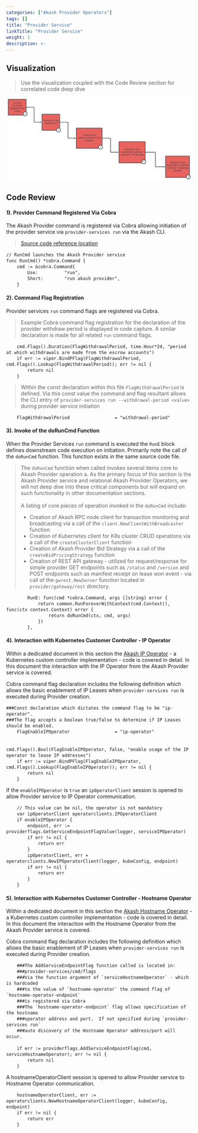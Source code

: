 ```yaml
---
categories: ["Akash Provider Operators"]
tags: []
title: "Provider Service"
linkTitle: "Provider Service"
weight: 1
description: >-
---
```


## Visualization

> Use the visualization coupled with the Code Review section for correlated code deep dive

![](../../../assets/akashProviderService.png)

## Code Review

#### 1). Provider Command Registered Via Cobra

The Akash Provider command is registered via Cobra allowing initiation of the provider service via `provider-services run` via the Akash CLI.

> [Source code reference location](https://github.com/akash-network/provider/blob/95458f90c22c3be343efa7402ba4ac72100e251c/cmd/provider-services/cmd/run.go)

```
// RunCmd launches the Akash Provider service
func RunCmd() *cobra.Command {
	cmd := &cobra.Command{
		Use:          "run",
		Short:        "run akash provider",
	}
```

#### 2). Command Flag Registration

Provider services `run` command flags are registered via Cobra.

> Example Cobra command flag registration for the declaration of the provider withdraw period is displayed in code capture. A similar declaration is made for all related `run` command flags.

```
	cmd.Flags().Duration(FlagWithdrawalPeriod, time.Hour*24, "period at which withdrawals are made from the escrow accounts")
	if err := viper.BindPFlag(FlagWithdrawalPeriod, cmd.Flags().Lookup(FlagWithdrawalPeriod)); err != nil {
		return nil
	}
```

> Within the const declaration within this file `FlagWithdrawalPeriod` is defined. Via this const value the command and flag resultant allows the CLI entry of `provider-services run --withdrawal-period <value>` during provider service initiation

```
	FlagWithdrawalPeriod                 = "withdrawal-period"
```

#### 3). Invoke of the doRunCmd Function

When the Provider Services `run` command is executed the `RunE` block defines downstream code execution on initiation. Primarily note the call of the `doRunCmd` function. This function exists in the same source code file.

> The `doRunCmd` function when called invokes several items core to Akash Provider operation a. As the primary focus of this section is the Akash Provider service and relational Akash Proviider Operators, we will not deep dive into these critical components but will expand on such functionality in other documentation sections.\
> \
> A listing of core pieces of operation invoked in the `doRunCmd` include:
>
> - Creation of Akash RPC node client for transaction monitoring and broadcasting via a call of the `client.NewClientWithBroadcaster` function
> - Creation of Kubernetes client for K8s cluster CRUD operations via a call of the `createClusterClient` function
> - Creation of Akash Provider Bid Strategy via a call of the `createBidPricingStrategy` function
> - Creation of REST API gateway - utilized for request/response for simple provider GET endpoints such as `/status` and `/version` and POST endpoints such as manifest receipt on lease won event - via call of the `gwrest.NewServer` function located in `provider/gateway/rest` directory.

```
		RunE: func(cmd *cobra.Command, args []string) error {
			return common.RunForeverWithContext(cmd.Context(), func(ctx context.Context) error {
				return doRunCmd(ctx, cmd, args)
			})
		},
```

#### 4). Interaction with Kubernetes Customer Controller - IP Operator

Within a dedicated document in this section the [Akash IP Operator](/akash-docs/engineering-documentation/akash-provider-operators/akash-operator-overview/ip-operator-for-ip-leases/) - a Kubernetes custom controller implementation - code is covered in detail. In this document the interaction with the IP Operator from the Akash Provider service is covered.

Cobra command flag declaration includes the following definition which allows the basic enablement of IP Leases when `provider-services run` is executed during Provider creation.

```
###Const declaration which dictates the command flag to be "ip-operator".
###The flag accepts a boolean true/false to determine if IP Leases should be enabled.
	FlagEnableIPOperator                 = "ip-operator"


cmd.Flags().Bool(FlagEnableIPOperator, false, "enable usage of the IP operator to lease IP addresses")
	if err := viper.BindPFlag(FlagEnableIPOperator, cmd.Flags().Lookup(FlagEnableIPOperator)); err != nil {
		return nil
	}
```

If the `enableIPOperator` is `true` an `ipOperatorClient` session is opened to allow Provider service to IP Operator communication.

```
	// This value can be nil, the operator is not mandatory
	var ipOperatorClient operatorclients.IPOperatorClient
	if enableIPOperator {
		endpoint, err := providerflags.GetServiceEndpointFlagValue(logger, serviceIPOperator)
		if err != nil {
			return err
		}
		ipOperatorClient, err = operatorclients.NewIPOperatorClient(logger, kubeConfig, endpoint)
		if err != nil {
			return err
		}
	}
```

#### 5). Interaction with Kubernetes Customer Controller - Hostname Operator

Within a dedicated document in this section the [Akash Hostname Operator](/akash-docs/engineering-documentation/akash-provider-operators/akash-operator-overview/hostname-operator-for-ingress-controller/hostname-operator-for-ingress-controller/) - a Kubernetes custom controller implementation - code is covered in detail. In this document the interaction with the Hostname Operator from the Akash Provider service is covered.

Cobra command flag declaration includes the following definition which allows the basic enablement of IP Leases when `provider-services run` is executed during Provider creation.

```
	###The AddServiceEndpointFlag function called is located in:
	###provider-services/cmd/flags
	###Via the function argument of `serviceHostnameOperator` - which is hardcoded
	###to the value of `hostname-operator` the command flag of `hostname-operator-endpoint`
	###is registered via Cobra
	###The `hostname-operator-endpoint` flag allows specification of the hostname
	###operator address and port.  If not specified during `provider-services run`
	###auto discovery of the Hostname Operator address/port will occur.

	if err := providerflags.AddServiceEndpointFlag(cmd, serviceHostnameOperator); err != nil {
		return nil
	}
```

A hostnameOperatorClient session is opened to allow Provider service to Hostname Operator communication.

```
	hostnameOperatorClient, err := operatorclients.NewHostnameOperatorClient(logger, kubeConfig, endpoint)
	if err != nil {
		return err
	}
```
